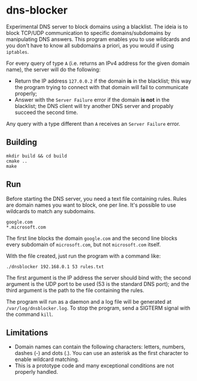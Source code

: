# dns-blocker

Experimental DNS server to block domains using a blacklist. The ideia is to block TCP/UDP communication to specific domains/subdomains by manipulating DNS answers. This program enables you to use wildcards and you don't have to know all subdomains a priori, as you would if using ``iptables``.


For every query of type ``A`` (i.e. returns an IPv4 address for the given domain name), the server will do the following:

* Return the IP address ``127.0.0.2`` if the domain **is** in the blacklist; this way the program trying to connect with that domain will fail to communicate properly;
* Answer with the ``Server Failure`` error if the domain **is not** in the blacklist; the DNS client will try another DNS server and propably succeed the second time.

Any query with a type different than ``A`` receives an ``Server Failure`` error.

## Building

```
mkdir build && cd build
cmake ..
make
```

## Run

Before starting the DNS server, you need a text file containing rules. Rules are domain names you want to block, one per line. It's possible to use wildcards to match any subdomains.

```
google.com
*.microsoft.com
```

The first line blocks the domain ``google.com`` and the second line blocks every subdomain of ``microsoft.com``, but not ``microsoft.com`` itself.

With the file created, just run the program with a command like:

```
./dnsblocker 192.168.0.1 53 rules.txt
```

The first argument is the IP address the server should bind with; the second argument is the UDP port to be used (53 is the standard DNS port); and the third argument is the path to the file containing the rules.

The program will run as a daemon and a log file will be generated at ``/var/log/dnsblocker.log``. To stop the program, send a SIGTERM signal with the command ``kill``.

## Limitations

* Domain names can contain the following characters: letters, numbers, dashes (-) and dots (.). You can use an asterisk as the first character to enable wildcard matching.
* This is a prototype code and many exceptional conditions are not properly handled.


